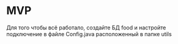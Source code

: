 # MVP
Для того чтобы всё работало, создайте БД food и настройте подключение в файле Config.java расположенный в папке utils
